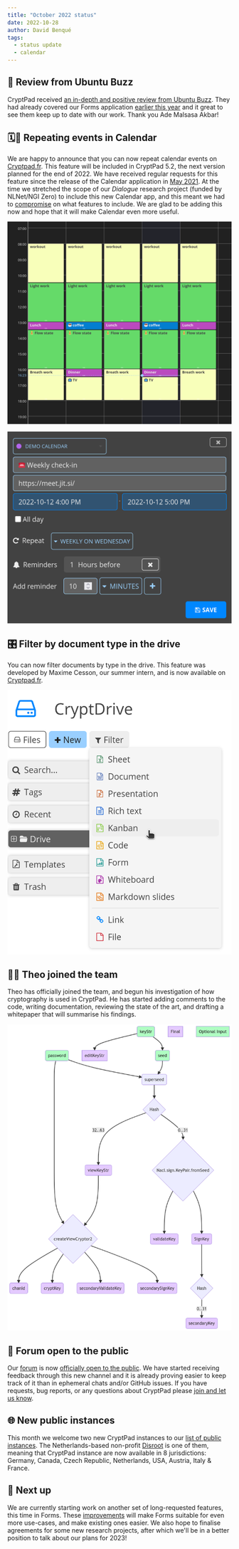 ```yaml
---
title: "October 2022 status"
date: 2022-10-28
author: David Benqué
tags:
  - status update
  - calendar
---
```


## 📰 Review from Ubuntu Buzz

CryptPad received [an in-depth and positive review from Ubuntu Buzz](https://www.ubuntubuzz.com/2022/10/cryptpad-review-google-docs-forms-alternative-and-a-self-hosting-bliss.html). They had already covered our Forms application [earlier this year](https://www.ubuntubuzz.com/2022/01/how-to-create-online-forms-with-cryptpad-an-alternative-to-google-forms.html) and it great to see them keep up to date with our work. Thank you Ade Malsasa Akbar! 


## 🗓️🔁 Repeating events in Calendar

We are happy to announce that you can now repeat calendar events on [Cryptpad.fr](https://cryptpad.fr). This feature will be included in CryptPad 5.2, the next version planned for the end of 2022. We have received regular requests for this feature since the release of the Calendar application in [May 2021](https://blog.cryptpad.org/2021/05/26/status-may-2021/). At the time we stretched the scope of our *Dialogue* research project (funded by NLNet/NGI Zero) to include this new Calendar app, and this meant we had to [compromise](https://blog.cryptpad.org/2021/04/26/status-april-2021/) on what features to include. We are glad to be adding this now and hope that it will make Calendar even more useful.

![The calendar application with a weekly schedule of repeating tasks](/images/calendar-repeat-schedule.png)

![Event creation dialog for a "weekly checkup" meeting](/images/calendar-repeat-event.png)


## 🎛️ Filter by document type in the drive

You can now filter documents by type in the drive. This feature was developed by Maxime Cesson, our summer intern, and is now available on [Cryptpad.fr](https://cryptpad.fr).

![The document type filter in the drive](/images/drive-filter.png)


## 👨‍🔬 Theo joined the team

Theo has officially joined the team, and begun his investigation of how cryptography is used in CryptPad. He has started adding comments to the code, writing documentation, reviewing the state of the art, and drafting a whitepaper that will summarise his findings.

![Key derivation for editable documents](/images/mermaid-crypto.png)


## 📢 Forum open to the public

Our [forum](https://forum.cryptpad.org/) is now [officially open to the public](https://blog.cryptpad.org/2022/10/03/Forum-launch/). We have started receiving feedback through this new channel and it is already proving easier to keep track of it than in ephemeral chats and/or GitHub issues. If you have requests, bug reports, or any questions about CryptPad please [join and let us know](https://forum.cryptpad.org/).


## 🌐 New public instances

This month we welcome two new CryptPad instances to our [list of public instances](https://cryptpad.org/instances/). The Netherlands-based non-profit [Disroot](https://disroot.org) is one of them, meaning that CryptPad instance are now available in 8 jurisdictions: Germany, Canada, Czech Republic, Netherlands, USA, Austria, Italy & France.


## 🔭 Next up

We are currently starting work on another set of long-requested features, this time in Forms. These [improvements](https://forum.cryptpad.org/t/forms) will make Forms suitable for even more use-cases, and make existing ones easier. We also hope to finalise agreements for some new research projects, after which we'll be in a better position to talk about our plans for 2023! 
